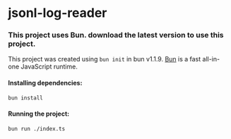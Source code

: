 # jsonl-log-reader

### This project uses Bun. download the latest version to use this project.
This project was created using `bun init` in bun v1.1.9. [Bun](https://bun.sh) is a fast all-in-one JavaScript runtime.

#### Installing dependencies:

```bash
bun install
```

#### Running the project:

```bash
bun run ./index.ts
```